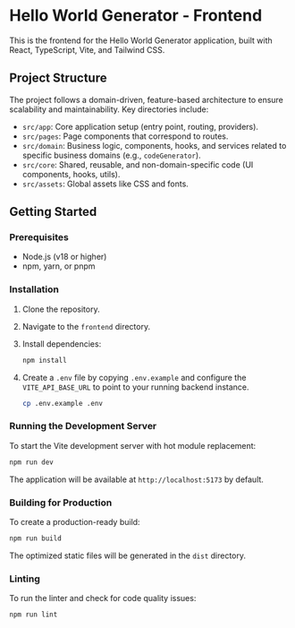 # Hello World Generator - Frontend

This is the frontend for the Hello World Generator application, built with React, TypeScript, Vite, and Tailwind CSS.

## Project Structure

The project follows a domain-driven, feature-based architecture to ensure scalability and maintainability. Key directories include:

- `src/app`: Core application setup (entry point, routing, providers).
- `src/pages`: Page components that correspond to routes.
- `src/domain`: Business logic, components, hooks, and services related to specific business domains (e.g., `codeGenerator`).
- `src/core`: Shared, reusable, and non-domain-specific code (UI components, hooks, utils).
- `src/assets`: Global assets like CSS and fonts.

## Getting Started

### Prerequisites

- Node.js (v18 or higher)
- npm, yarn, or pnpm

### Installation

1.  Clone the repository.
2.  Navigate to the `frontend` directory.
3.  Install dependencies:

    ```bash
    npm install
    ```

4.  Create a `.env` file by copying `.env.example` and configure the `VITE_API_BASE_URL` to point to your running backend instance.

    ```bash
    cp .env.example .env
    ```

### Running the Development Server

To start the Vite development server with hot module replacement:

```bash
npm run dev
```

The application will be available at `http://localhost:5173` by default.

### Building for Production

To create a production-ready build:

```bash
npm run build
```

The optimized static files will be generated in the `dist` directory.

### Linting

To run the linter and check for code quality issues:

```bash
npm run lint
```

